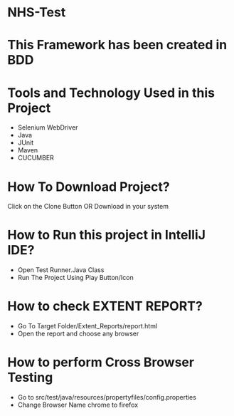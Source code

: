 # NHS-Test

# This Framework has been created in BDD

# Tools and Technology Used in this Project
- Selenium WebDriver
- Java
- JUnit
- Maven
- CUCUMBER

# How To Download Project?
  Click on the Clone Button 
          OR
  Download in your system
  
# How to Run this project in IntelliJ IDE?
- Open Test Runner.Java Class
- Run The Project Using Play Button/Icon

# How to check EXTENT REPORT?
- Go To Target Folder/Extent_Reports/report.html
- Open the report and choose any browser

# How to perform Cross Browser Testing
- Go to src/test/java/resources/propertyfiles/config.properties
- Change Browser Name chrome to firefox
